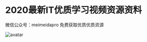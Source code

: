 # 2020最新IT优质学习视频资源资料
微信公众号：meimeidapro   免费获取优质优质资源

![avatar](https://upload-images.jianshu.io/upload_images/24708625-0c135f6626917d64.jpg?imageMogr2/auto-orient/strip|imageView2/2/w/1122/format/webp)
